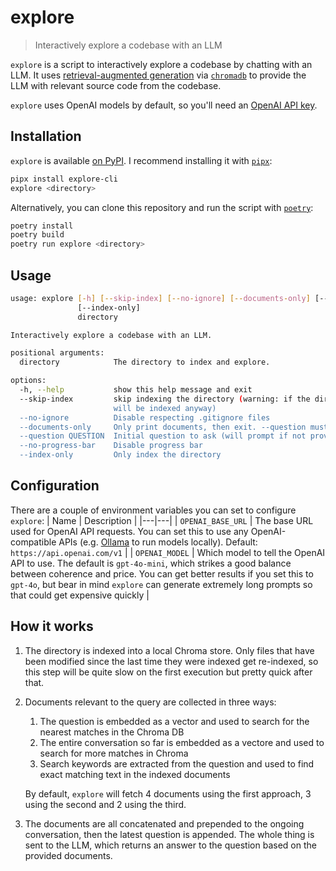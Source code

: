 # explore
> Interactively explore a codebase with an LLM

`explore` is a script to interactively explore a codebase by chatting with an LLM. It uses [retrieval-augmented generation](https://research.ibm.com/blog/retrieval-augmented-generation-RAG) via [`chromadb`](https://docs.trychroma.com/) to provide the LLM with relevant source code from the codebase.

`explore` uses OpenAI models by default, so you'll need an [OpenAI API key](https://openai.com/index/openai-api/).

## Installation
`explore` is available [on PyPI](). I recommend installing it with [`pipx`](https://github.com/pypa/pipx):

``` sh
pipx install explore-cli
explore <directory>
```

Alternatively, you can clone this repository and run the script with [`poetry`](https://python-poetry.org/):

``` sh
poetry install
poetry build
poetry run explore <directory>
```

## Usage

``` sh
usage: explore [-h] [--skip-index] [--no-ignore] [--documents-only] [--question QUESTION] [--no-progress-bar]
               [--index-only]
               directory

Interactively explore a codebase with an LLM.

positional arguments:
  directory            The directory to index and explore.

options:
  -h, --help           show this help message and exit
  --skip-index         skip indexing the directory (warning: if the directory hasn't been indexed at least once, it
                       will be indexed anyway)
  --no-ignore          Disable respecting .gitignore files
  --documents-only     Only print documents, then exit. --question must be provided
  --question QUESTION  Initial question to ask (will prompt if not provided)
  --no-progress-bar    Disable progress bar
  --index-only         Only index the directory
```

## Configuration
There are a couple of environment variables you can set to configure `explore`:
| Name  | Description  |
|---|---|
| `OPENAI_BASE_URL`  | The base URL used for OpenAI API requests. You can set this to use any OpenAI-compatible APIs (e.g. [Ollama](https://ollama.com/blog/openai-compatibility) to run models locally). Default: `https://api.openai.com/v1` |
| `OPENAI_MODEL`  |  Which model to tell the OpenAI API to use. The default is `gpt-4o-mini`, which strikes a good balance between coherence and price. You can get better results if you set this to `gpt-4o`, but bear in mind `explore` can generate extremely long prompts so that could get expensive quickly |


## How it works
1. The directory is indexed into a local Chroma store. Only files that have been modified since the last time they were indexed get re-indexed, so this step will be quite slow on the first execution but pretty quick after that.
2. Documents relevant to the query are collected in three ways:
   1. The question is embedded as a vector and used to search for the nearest matches in the Chroma DB
   2. The entire conversation so far is embedded as a vectore and used to search for more matches in Chroma
   3. Search keywords are extracted from the question and used to find exact matching text in the indexed documents
   
   By default, `explore` will fetch 4 documents using the first approach, 3 using the second and 2 using the third.
3. The documents are all concatenated and prepended to the ongoing conversation, then the latest question is appended. The whole thing is sent to the LLM, which returns an answer to the question based on the provided documents.
